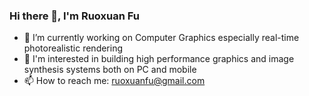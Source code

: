 ### Hi there 👋, I'm Ruoxuan Fu

- 🔭 I’m currently working on Computer Graphics especially real-time photorealistic rendering
- 🌟 I'm interested in building high performance graphics and image synthesis systems both on PC and mobile
- 📫 How to reach me: ruoxuanfu@gmail.com


